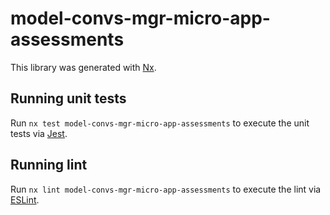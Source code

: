 # model-convs-mgr-micro-app-assessments

This library was generated with [Nx](https://nx.dev).

## Running unit tests

Run `nx test model-convs-mgr-micro-app-assessments` to execute the unit tests via [Jest](https://jestjs.io).

## Running lint

Run `nx lint model-convs-mgr-micro-app-assessments` to execute the lint via [ESLint](https://eslint.org/).

